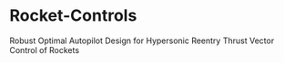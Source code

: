 # Rocket-Controls
Robust Optimal Autopilot Design for Hypersonic Reentry Thrust Vector Control of Rockets

<p align="center">
  <img /Gimbaled_thrust_animation.gif>
</p>

